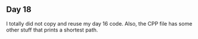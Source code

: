 ## Day 18
I totally did not copy and reuse my day 16 code.
Also, the CPP file has some other stuff that prints a shortest path.